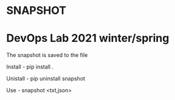 # SNAPSHOT
# DevOps Lab 2021 winter/spring

The snapshot is saved to the file

Install - pip install .

Unistall - pip uninstall snapshot

Use - snapshot <txt,json>
